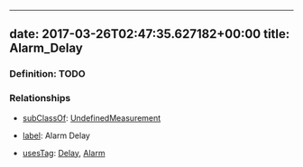 
---
date: 2017-03-26T02:47:35.627182+00:00
title: Alarm_Delay
---
### Definition: TODO

### Relationships

* [subClassOf](http://www.w3.org/2000/01/rdf-schema#subClassOf): [UndefinedMeasurement](https://brickschema.org/schema/1.0/Brick#UndefinedMeasurement)

* [label](http://www.w3.org/2000/01/rdf-schema#label): Alarm Delay

* [usesTag](https://brickschema.org/schema/1.0/BrickFrame#usesTag): [Delay](https://brickschema.org/schema/1.0/BrickTag#Delay), [Alarm](https://brickschema.org/schema/1.0/BrickTag#Alarm)

